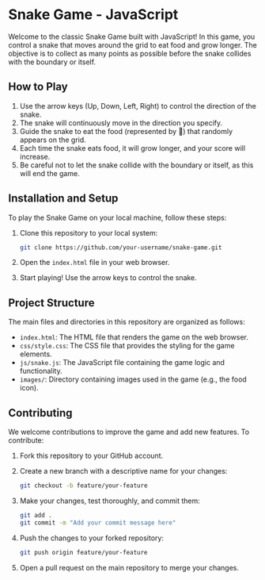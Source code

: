 # Snake Game - JavaScript


Welcome to the classic Snake Game built with JavaScript! In this game, you control a snake that moves around the grid to eat food and grow longer. The objective is to collect as many points as possible before the snake collides with the boundary or itself.

## How to Play

1. Use the arrow keys (Up, Down, Left, Right) to control the direction of the snake.
2. The snake will continuously move in the direction you specify.
3. Guide the snake to eat the food (represented by 🍎) that randomly appears on the grid.
4. Each time the snake eats food, it will grow longer, and your score will increase.
5. Be careful not to let the snake collide with the boundary or itself, as this will end the game.

## Installation and Setup

To play the Snake Game on your local machine, follow these steps:

1. Clone this repository to your local system:

   ```bash
   git clone https://github.com/your-username/snake-game.git
   ```

2. Open the `index.html` file in your web browser.

3. Start playing! Use the arrow keys to control the snake.

## Project Structure

The main files and directories in this repository are organized as follows:

- `index.html`: The HTML file that renders the game on the web browser.
- `css/style.css`: The CSS file that provides the styling for the game elements.
- `js/snake.js`: The JavaScript file containing the game logic and functionality.
- `images/`: Directory containing images used in the game (e.g., the food icon).

## Contributing

We welcome contributions to improve the game and add new features. To contribute:

1. Fork this repository to your GitHub account.

2. Create a new branch with a descriptive name for your changes:

   ```bash
   git checkout -b feature/your-feature
   ```

3. Make your changes, test thoroughly, and commit them:

   ```bash
   git add .
   git commit -m "Add your commit message here"
   ```

4. Push the changes to your forked repository:

   ```bash
   git push origin feature/your-feature
   ```

5. Open a pull request on the main repository to merge your changes.

